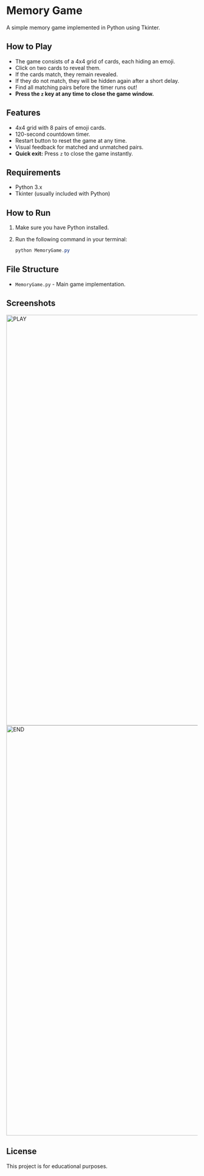 # Memory Game

A simple memory game implemented in Python using Tkinter.

## How to Play

- The game consists of a 4x4 grid of cards, each hiding an emoji.
- Click on two cards to reveal them.
- If the cards match, they remain revealed.
- If they do not match, they will be hidden again after a short delay.
- Find all matching pairs before the timer runs out!
- **Press the `z` key at any time to close the game window.**

## Features

- 4x4 grid with 8 pairs of emoji cards.
- 120-second countdown timer.
- Restart button to reset the game at any time.
- Visual feedback for matched and unmatched pairs.
- **Quick exit:** Press `z` to close the game instantly.

## Requirements

- Python 3.x
- Tkinter (usually included with Python)

## How to Run

1. Make sure you have Python installed.
2. Run the following command in your terminal:

   ```powershell
   python MemoryGame.py
   ```

## File Structure

- `MemoryGame.py` - Main game implementation.

## Screenshots

<img width="707" height="1078" alt="PLAY" src="https://github.com/user-attachments/assets/6cdd5c96-231e-4f25-a3f8-84cf9540aec6" />

<img width="704" height="1077" alt="END" src="https://github.com/user-attachments/assets/348a8cfe-ab6a-4463-aa9f-c2321ba9063e" />

## License

This project is for educational purposes.
